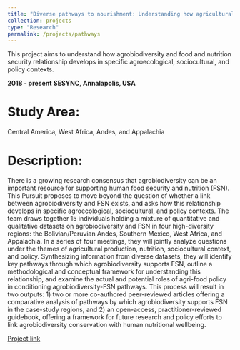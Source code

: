 ```yaml
---
title: "Diverse pathways to nourishment: Understanding how agricultural biodiversity enhances food security and nutrition"
collection: projects
type: "Research"
permalink: /projects/pathways
---
```


This project aims to understand how agrobiodiversity and food and nutrition security relationship develops in specific agroecological, sociocultural, and policy contexts. 

**2018 - present**
**SESYNC, Annalapolis, USA**

Study Area:
====================
Central America, West Africa, Andes, and Appalachia

Description:
=======================
There is a growing research consensus that agrobiodiversity can be an important resource for supporting human food security and nutrition (FSN). This Pursuit proposes to move beyond the question of whether a link between agrobiodiversity and FSN exists, and asks how this relationship develops in specific agroecological, sociocultural, and policy contexts. The team draws together 15 individuals holding a mixture of quantitative and qualitative datasets on agrobiodiversity and FSN in four high-diversity regions: the Bolivian/Peruvian Andes, Southern Mexico, West Africa, and Appalachia. In a series of four meetings, they will jointly analyze questions under the themes of agricultural production, nutrition, sociocultural context, and policy. Synthesizing information from diverse datasets, they will identify key pathways through which agrobiodiversity supports FSN, outline a methodological and conceptual framework for understanding this relationship, and examine the actual and potential roles of agri-food policy in conditioning agrobiodiversity-FSN pathways. This process will result in two outputs: 1) two or more co-authored peer-reviewed articles offering a comparative analysis of pathways by which agrobiodiversity supports FSN in the case-study regions, and 2) an open-access, practitioner-reviewed guidebook, offering a framework for future research and policy efforts to link agrobiodiversity conservation with human nutritional wellbeing.

[Project link](https://www.sesync.org/project/propose-a-pursuit/diverse-pathways-to-nourishment-understanding-how-agricultural)




